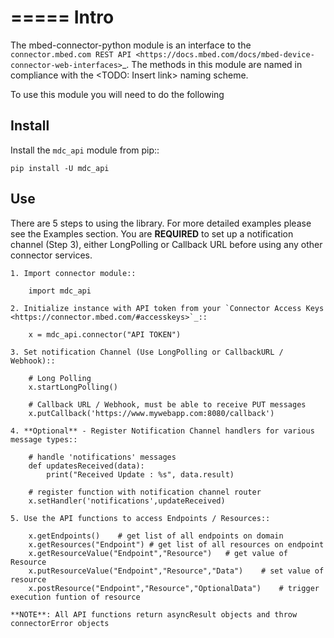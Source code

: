 =====
Intro
=====

The mbed-connector-python module is an interface to the `connector.mbed.com REST API <https://docs.mbed.com/docs/mbed-device-connector-web-interfaces>`_.
The methods in this module are named in compliance with the <TODO: Insert link> naming scheme.

To use this module you will need to do the following

Install
-------
Install the ``mdc_api`` module from pip::

    pip install -U mdc_api

Use
---
There are 5 steps to using the library. For more detailed examples please see the Examples section.
You are **REQUIRED** to set up a notification channel (Step 3), either LongPolling or Callback URL before using any other connector services.

    1. Import connector module::

        import mdc_api
    
    2. Initialize instance with API token from your `Connector Access Keys <https://connector.mbed.com/#accesskeys>`_::

        x = mdc_api.connector("API TOKEN")
    
    3. Set notification Channel (Use LongPolling or CallbackURL / Webhook)::

        # Long Polling
        x.startLongPolling() 
        
        # Callback URL / Webhook, must be able to receive PUT messages
        x.putCallback('https://www.mywebapp.com:8080/callback') 

    4. **Optional** - Register Notification Channel handlers for various message types::

        # handle 'notifications' messages
        def updatesReceived(data):
            print("Received Update : %s", data.result)
        
        # register function with notification channel router
        x.setHandler('notifications',updateReceived)
    
    5. Use the API functions to access Endpoints / Resources::

        x.getEndpoints()    # get list of all endpoints on domain
        x.getResources("Endpoint") # get list of all resources on endpoint
        x.getResourceValue("Endpoint","Resource")   # get value of Resource
        x.putResourceValue("Endpoint","Resource","Data")    # set value of resource
        x.postResource("Endpoint","Resource","OptionalData")    # trigger execution funtion of resource
    
    **NOTE**: All API functions return asyncResult objects and throw connectorError objects